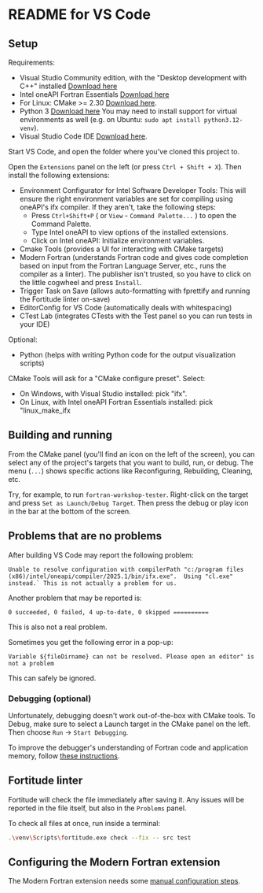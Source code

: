 # README for VS Code

## Setup

Requirements:

- Visual Studio Community edition, with the "Desktop development with C++" installed [Download here](https://visualstudio.microsoft.com/downloads/)
- Intel oneAPI Fortran Essentials [Download here](https://www.intel.com/content/www/us/en/developer/tools/oneapi/fortran-compiler-download.html)
- For Linux: CMake >= 2.30 [Download here](https://cmake.org/download/).
- Python 3 [Download here](https://www.python.org/downloads/) You may need to install support for virtual environments as well (e.g. on Ubuntu: `sudo apt install python3.12-venv`).
- Visual Studio Code IDE [Download here](https://code.visualstudio.com/download).

Start VS Code, and open the folder where you've cloned this project to.

Open the `Extensions` panel on the left (or press `Ctrl + Shift + X`). Then install the following extensions:

- Environment Configurator for Intel Software Developer Tools: This will ensure the right environment variables are set for compiling using oneAPI's ifx compiler. If they aren't, take the following steps:
    - Press `Ctrl+Shift+P` ( or `View` - `Command Palette...` ) to open the Command Palette.
    - Type Intel oneAPI to view options of the installed extensions.
    - Click on Intel oneAPI: Initialize environment variables.
- Cmake Tools (provides a UI for interacting with CMake targets)
- Modern Fortran (understands Fortran code and gives code completion based on input from the Fortran Language Server, etc., runs the compiler as a linter). The publisher isn't trusted, so you have to click on the little cogwheel and press `Install`.
- Trigger Task on Save (allows auto-formatting with fprettify and running the Fortitude linter on-save)
- EditorConfig for VS Code (automatically deals with whitespacing)
- CTest Lab (integrates CTests with the Test panel so you can run tests in your IDE)

Optional:

- Python (helps with writing Python code for the output visualization scripts)

CMake Tools will ask for a "CMake configure preset". Select:

- On Windows, with Visual Studio installed: pick "ifx".
- On Linux, with Intel oneAPI Fortran Essentials installed: pick "linux_make_ifx

## Building and running

From the CMake panel (you'll find an icon on the left of the screen), you can select any of the project's targets that you want to build, run, or debug. The menu (`...`) shows specific actions like Reconfiguring, Rebuilding, Cleaning, etc.

Try, for example, to run `fortran-workshop-tester`. Right-click on the target and press `Set as Launch/Debug Target`. Then press the debug or play icon in the bar at the bottom of the screen.

## Problems that are no problems

After building VS Code may report the following problem:

```
Unable to resolve configuration with compilerPath "c:/program files (x86)/intel/oneapi/compiler/2025.1/bin/ifx.exe".  Using "cl.exe" instead.` This is not actually a problem for us.
```

Another problem that may be reported is:

```
0 succeeded, 0 failed, 4 up-to-date, 0 skipped ==========
```

This is also not a real problem.

Sometimes you get the following error in a pop-up:

```
Variable ${fileDirname} can not be resolved. Please open an editor" is not a problem
```

This can safely be ignored.

### Debugging (optional)

Unfortunately, debugging doesn't work out-of-the-box with CMake tools. To Debug, make sure to select a Launch target in the CMake panel on the left. Then choose `Run` -> `Start Debugging`.

To improve the debugger's understanding of Fortran code and application memory, follow [these instructions](VS-Code-Fortran-Debugging.md).

## Fortitude linter

Fortitude will check the file immediately after saving it. Any issues will be reported in the file itself, but also in the `Problems` panel.

To check all files at once, run inside a terminal:

```bash
.\venv\Scripts\fortitude.exe check --fix -- src test
```

## Configuring the Modern Fortran extension

The Modern Fortran extension needs some [manual configuration steps](VS-Code-Modern-Fortran.md).
